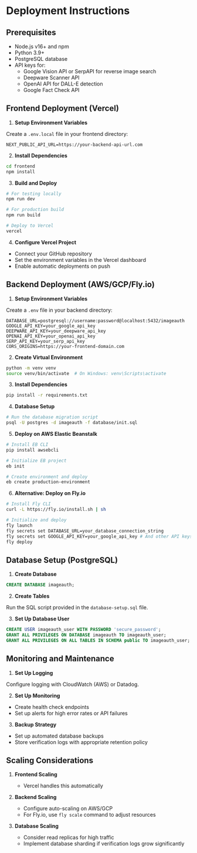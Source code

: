 # Deployment Instructions

## Prerequisites

- Node.js v16+ and npm
- Python 3.9+
- PostgreSQL database
- API keys for:
  - Google Vision API or SerpAPI for reverse image search
  - Deepware Scanner API
  - OpenAI API for DALL-E detection
  - Google Fact Check API

## Frontend Deployment (Vercel)

1. **Setup Environment Variables**

Create a `.env.local` file in your frontend directory:

```
NEXT_PUBLIC_API_URL=https://your-backend-api-url.com
```

2. **Install Dependencies**

```bash
cd frontend
npm install
```

3. **Build and Deploy**

```bash
# For testing locally
npm run dev

# For production build
npm run build

# Deploy to Vercel
vercel
```

4. **Configure Vercel Project**

- Connect your GitHub repository
- Set the environment variables in the Vercel dashboard
- Enable automatic deployments on push

## Backend Deployment (AWS/GCP/Fly.io)

1. **Setup Environment Variables**

Create a `.env` file in your backend directory:

```
DATABASE_URL=postgresql://username:password@localhost:5432/imageauth
GOOGLE_API_KEY=your_google_api_key
DEEPWARE_API_KEY=your_deepware_api_key
OPENAI_API_KEY=your_openai_api_key
SERP_API_KEY=your_serp_api_key
CORS_ORIGINS=https://your-frontend-domain.com
```

2. **Create Virtual Environment**

```bash
python -m venv venv
source venv/bin/activate  # On Windows: venv\Scripts\activate
```

3. **Install Dependencies**

```bash
pip install -r requirements.txt
```

4. **Database Setup**

```bash
# Run the database migration script
psql -U postgres -d imageauth -f database/init.sql
```

5. **Deploy on AWS Elastic Beanstalk**

```bash
# Install EB CLI
pip install awsebcli

# Initialize EB project
eb init

# Create environment and deploy
eb create production-environment
```

6. **Alternative: Deploy on Fly.io**

```bash
# Install Fly CLI
curl -L https://fly.io/install.sh | sh

# Initialize and deploy
fly launch
fly secrets set DATABASE_URL=your_database_connection_string
fly secrets set GOOGLE_API_KEY=your_google_api_key # And other API keys
fly deploy
```

## Database Setup (PostgreSQL)

1. **Create Database**

```sql
CREATE DATABASE imageauth;
```

2. **Create Tables**

Run the SQL script provided in the `database-setup.sql` file.

3. **Set Up Database User**

```sql
CREATE USER imageauth_user WITH PASSWORD 'secure_password';
GRANT ALL PRIVILEGES ON DATABASE imageauth TO imageauth_user;
GRANT ALL PRIVILEGES ON ALL TABLES IN SCHEMA public TO imageauth_user;
```

## Monitoring and Maintenance

1. **Set Up Logging**

Configure logging with CloudWatch (AWS) or Datadog.

2. **Set Up Monitoring**

- Create health check endpoints
- Set up alerts for high error rates or API failures

3. **Backup Strategy**

- Set up automated database backups
- Store verification logs with appropriate retention policy

## Scaling Considerations

1. **Frontend Scaling**
   - Vercel handles this automatically

2. **Backend Scaling**
   - Configure auto-scaling on AWS/GCP
   - For Fly.io, use `fly scale` command to adjust resources

3. **Database Scaling**
   - Consider read replicas for high traffic
   - Implement database sharding if verification logs grow significantly
